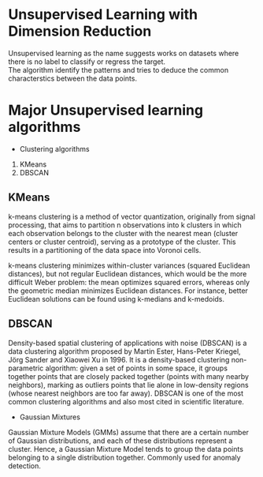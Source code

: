 # Unsupervised Learning with Dimension Reduction

Unsupervised learning as the name suggests works on datasets where there is no label to classify or regress the target.\
The algorithm identify the patterns and tries to deduce the common characterstics between the data points.


# Major Unsupervised learning algorithms
* Clustering algorithms
1. KMeans
2. DBSCAN

## KMeans
k-means clustering is a method of vector quantization, originally from signal processing, that aims to partition n observations into k clusters in which each 
observation belongs to the cluster with the nearest mean (cluster centers or cluster centroid), serving as a prototype of the cluster. This results in a partitioning of the data space into Voronoi cells.

k-means clustering minimizes within-cluster variances (squared Euclidean distances), but not regular Euclidean distances, which would be the more difficult Weber problem: the mean optimizes squared errors, whereas only the geometric median minimizes Euclidean distances. For instance, better Euclidean solutions can be found using k-medians and k-medoids.

## DBSCAN
Density-based spatial clustering of applications with noise (DBSCAN) is a data clustering algorithm proposed by Martin Ester, Hans-Peter Kriegel, Jörg Sander and Xiaowei Xu 
in 1996. It is a density-based clustering non-parametric algorithm: given a set of points in some space, it groups together points that are closely packed together (points 
with many nearby neighbors), marking as outliers points that lie alone in low-density regions (whose nearest neighbors are too far away). DBSCAN is one of the most 
common clustering algorithms and also most cited in scientific literature.


* Gaussian Mixtures

Gaussian Mixture Models (GMMs) assume that there are a certain number of Gaussian distributions, and each of these distributions represent a cluster. 
Hence, a Gaussian Mixture Model tends to group the data points belonging to a single distribution together. Commonly used for anomaly detection.
